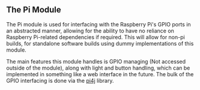 ## The Pi Module

The Pi module is used for interfacing with the Raspberry Pi's GPIO ports in an abstracted manner, allowing for the ability to have no reliance on Raspberry Pi-related dependencies if required. This will allow for non-pi builds, for standalone software builds using dummy implementations of this module.

The main features this module handles is GPIO managing (Not accessed outside of the module), along with light and button handling, which can be implemented in something like a web interface in the future. The bulk of the GPIO interfacing is done via the [pi4j](https://pi4j.com/1.2/index.html) library.